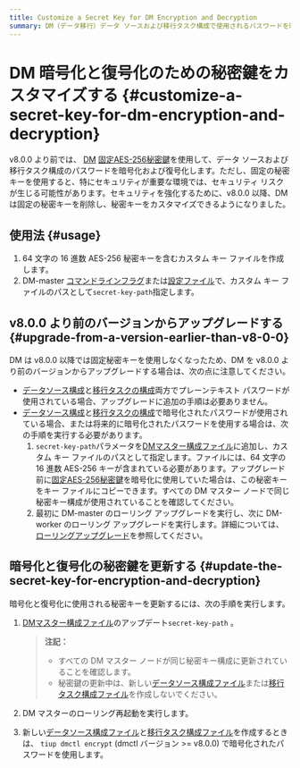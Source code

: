 ```yaml
---
title: Customize a Secret Key for DM Encryption and Decryption
summary: DM（データ移行）データ ソースおよび移行タスク構成で使用されるパスワードを暗号化および復号化するための秘密キーをカスタマイズする方法を学習します。
---
```


# DM 暗号化と復号化のための秘密鍵をカスタマイズする {#customize-a-secret-key-for-dm-encryption-and-decryption}

v8.0.0 より前では、 [DM](/dm/dm-overview.md) [固定AES-256秘密鍵](https://github.com/pingcap/tiflow/blob/1252979421fc83ffa2a1548d981e505f7fc0b909/dm/pkg/encrypt/encrypt.go#L27)を使用して、データ ソースおよび移行タスク構成のパスワードを暗号化および復号化します。ただし、固定の秘密キーを使用すると、特にセキュリティが重要な環境では、セキュリティ リスクが生じる可能性があります。セキュリティを強化するために、v8.0.0 以降、DM は固定の秘密キーを削除し、秘密キーをカスタマイズできるようになりました。

## 使用法 {#usage}

1.  64 文字の 16 進数 AES-256 秘密キーを含むカスタム キー ファイルを作成します。
2.  DM-master [コマンドラインフラグ](/dm/dm-command-line-flags.md)または[設定ファイル](/dm/dm-master-configuration-file.md)で、カスタム キー ファイルのパスとして`secret-key-path`指定します。

## v8.0.0 より前のバージョンからアップグレードする {#upgrade-from-a-version-earlier-than-v8-0-0}

DM は v8.0.0 以降では固定秘密キーを使用しなくなったため、DM を v8.0.0 より前のバージョンからアップグレードする場合は、次の点に注意してください。

-   [データソース構成](/dm/dm-source-configuration-file.md)と[移行タスクの構成](/dm/task-configuration-file-full.md)両方でプレーンテキスト パスワードが使用されている場合、アップグレードに追加の手順は必要ありません。
-   [データソース構成](/dm/dm-source-configuration-file.md)と[移行タスクの構成](/dm/task-configuration-file-full.md)で暗号化されたパスワードが使用されている場合、または将来的に暗号化されたパスワードを使用する場合は、次の手順を実行する必要があります。
    1.  `secret-key-path`パラメータを[DMマスター構成ファイル](/dm/dm-master-configuration-file.md)に追加し、カスタム キー ファイルのパスとして指定します。ファイルには、64 文字の 16 進数 AES-256 キーが含まれている必要があります。アップグレード前に[固定AES-256秘密鍵](https://github.com/pingcap/tiflow/blob/1252979421fc83ffa2a1548d981e505f7fc0b909/dm/pkg/encrypt/encrypt.go#L27)を暗号化に使用していた場合は、この秘密キーをキー ファイルにコピーできます。すべての DM マスター ノードで同じ秘密キー構成が使用されていることを確認してください。
    2.  最初に DM-master のローリング アップグレードを実行し、次に DM-worker のローリング アップグレードを実行します。詳細については、 [ローリングアップグレード](/dm/maintain-dm-using-tiup.md#rolling-upgrade)を参照してください。

## 暗号化と復号化の秘密鍵を更新する {#update-the-secret-key-for-encryption-and-decryption}

暗号化と復号化に使用される秘密キーを更新するには、次の手順を実行します。

1.  [DMマスター構成ファイル](/dm/dm-master-configuration-file.md)のアップデート`secret-key-path` 。

    > **注記：**
    >
    > -   すべての DM マスター ノードが同じ秘密キー構成に更新されていることを確認します。
    > -   秘密鍵の更新中は、新しい[データソース構成ファイル](/dm/dm-source-configuration-file.md)または[移行タスク構成ファイル](/dm/task-configuration-file-full.md)を作成しないでください。

2.  DM マスターのローリング再起動を実行します。

3.  新しい[データソース構成ファイル](/dm/dm-source-configuration-file.md)と[移行タスク構成ファイル](/dm/task-configuration-file-full.md)を作成するときは、 `tiup dmctl encrypt` (dmctl バージョン &gt;= v8.0.0) で暗号化されたパスワードを使用します。
